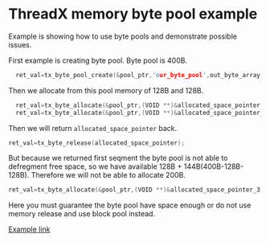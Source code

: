 # ThreadX memory byte pool example

Example is showing how to use byte pools and demonstrate possible issues. 

First example is creating byte pool. Byte pool is 400B.

```c
  ret_val=tx_byte_pool_create(&pool_ptr,'our_byte_pool',out_byte_array,OUT_BYTE_ARRAY_LENGTH);
```

Then we allocate from this pool memory of 128B and 128B.

```c
  ret_val=tx_byte_allocate(&pool_ptr,(VOID **)&allocated_space_pointer,128,TX_NO_WAIT );
  ret_val=tx_byte_allocate(&pool_ptr,(VOID **)&allocated_space_pointer_2,128,TX_NO_WAIT );
```

Then we will return `allocated_space_pointer` back.

```c
ret_val=tx_byte_release(allocated_space_pointer);
```

But because we returned first seqment the byte pool is not able to defregment free space, so we have available 128B + 144B(400B-128B-128B). Therefore we will not be able to allocate 200B.

```c
ret_val=tx_byte_allocate(&pool_ptr,(VOID **)&allocated_space_pointer_3,200,TX_NO_WAIT ); //this will fail
```

Here you must guarantee the byte pool have space enough or do not use memory release and use block pool instead. 


[Example link](https://github.com/RRISTM/stm32_threadx/tree/master/examples/threadx_memory_byte_pool)
